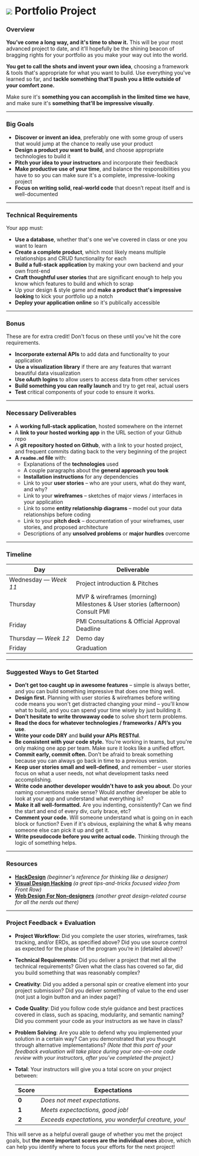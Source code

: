 # ![](https://ga-dash.s3.amazonaws.com/production/assets/logo-9f88ae6c9c3871690e33280fcf557f33.png) Portfolio Project

### Overview

**You’ve come a long way, and it's time to show it.** This will be your most advanced project to date, and it'll hopefully be the shining beacon of bragging rights for your portfolio as you make your way out into the world.

**You get to call the shots and invent your own idea**, choosing a framework & tools that's appropriate for what you want to build. Use everything you've learned so far, and **tackle something that'll push you a little outside of your comfort zone.**

Make sure it's **something you can accomplish in the limited time we have**, and make sure it's **something that'll be impressive visually**.

---

### Big Goals

* **Discover or invent an idea**, preferably one with some group of users that would jump at the chance to really use your product
* **Design a product _you_ want to build**, and choose appropriate technologies to build it
* **Pitch your idea to your instructors** and incorporate their feedback
* **Make productive use of your time**, and balance the responsibilities you have to so you can make sure it's a complete, impressive-looking project
* **Focus on writing solid, real-world code** that doesn’t repeat itself and is well-documented

---

### Technical Requirements

Your app must:

* **Use a database**, whether that's one we've covered in class or one you want to learn
* **Create a complete product**, which most likely means multiple relationships and CRUD functionality for each
* **Build a full-stack application** by making your own backend and your own front-end
* **Craft thoughtful user stories** that are significant enough to help you know which features to build and which to scrap
* Up your design & style game and **make a product that's impressive looking** to kick your portfolio up a notch
* **Deploy your application online** so it's publically accessible


---

### Bonus

These are for extra credit! Don't focus on these until you've hit the core requirements.

* **Incorporate external APIs** to add data and functionality to your application
* **Use a visualization library** if there are any features that warrant beautiful data visualization
* **Use oAuth logins** to allow users to access data from other services
* **Build something you can really launch** and try to get real, actual users
* **Test** critical components of your code to ensure it works.

---

### Necessary Deliverables

* A **working full-stack application**, hosted somewhere on the internet
* A **link to your hosted working app** in the URL section of your Github repo
* A **git repository hosted on Github**, with a link to your hosted project, and frequent commits dating back to the very beginning of the project
* **A ``readme.md`` file** with: 
    * Explanations of the **technologies** used
    * A couple paragraphs about the **general approach you took**
    * **Installation instructions** for any dependencies
    * Link to your **user stories** – who are your users, what do they want, and why?
    * Link to your **wireframes** – sketches of major views / interfaces in your application
    * Link to some **entity relationship diagrams** – model out your data relationships before coding
    * Link to your **pitch deck** – documentation of your wireframes, user stories, and proposed architecture
    * Descriptions of any **unsolved problems** or **major hurdles** overcome


---

### Timeline

 Day            | Deliverable
 -------------- | ------------
 Wednesday — *Week 11*          | Project introduction & Pitches
 Thursday          |  MVP & wireframes (morning) <br> Milestones & User stories (afternoon) <br> Consult PMI
 Friday	        | PMI Consultations & Official Approval Deadline
 Thursday — *Week 12*  | Demo day
 Friday | Graduation


---

### Suggested Ways to Get Started

* **Don’t get too caught up in awesome features** – simple is always better, and you can build something impressive that does one thing well.
* **Design first.** Planning with user stories & wireframes before writing code means you won't get distracted changing your mind – you'll know what to build, and you can spend your time wisely by just building it.
* **Don’t hesitate to write throwaway code** to solve short term problems.
* **Read the docs for whatever technologies / frameworks / API’s you use**.
* **Write your code DRY** and **build your APIs RESTful**.
* **Be consistent with your code style.** You're working in teams, but you're only making one app per team. Make sure it looks like a unified effort.
* **Commit early, commit often.** Don’t be afraid to break something because you can always go back in time to a previous version.
* **Keep user stories small and well-defined**, and remember – user stories focus on what a user needs, not what development tasks need accomplishing.
* **Write code another developer wouldn't have to ask you about**. Do your naming conventions make sense? Would another developer be able to look at your app and understand what everything is?
* **Make it all well-formatted.** Are you indenting, consistently? Can we find the start and end of every div, curly brace, etc?
* **Comment your code.** Will someone understand what is going on in each block or function? Even if it's obvious, explaining the what & why means someone else can pick it up and get it.
* **Write pseudocode before you write actual code.** Thinking through the logic of something helps.


---

### Resources

* **[HackDesign](https://hackdesign.org/lessons)** _(beginner's reference for thinking like a designer)_
* **[Visual Design Hacking](https://generalassemb.ly/online/videos/visual-design-hacking)** _(a great tips-and-tricks focused video from Front Row)_
* **[Web Design For Non-designers](https://generalassemb.ly/online/videos/web-design-for-non-designers)** _(another great design-related course for all the nerds out there)_


---

### Project Feedback + Evaluation

* __Project Workflow__: Did you complete the user stories, wireframes, task tracking, and/or ERDs, as specified above? Did you use source control as expected for the phase of the program you’re in (detailed above)?

* __Technical Requirements__: Did you deliver a project that met all the technical requirements? Given what the class has covered so far, did you build something that was reasonably complex?

* __Creativity__: Did you added a personal spin or creative element into your project submission? Did you deliver something of value to the end user (not just a login button and an index page)?

* __Code Quality__: Did you follow code style guidance and best practices covered in class, such as spacing, modularity, and semantic naming? Did you comment your code as your instructors as we have in class?

* __Problem Solving__: Are you able to defend why you implemented your solution in a certain way? Can you demonstrated that you thought through alternative implementations? _(Note that this part of your feedback evaluation will take place during your one-on-one code review with your instructors, after you've completed the project.)_

* __Total__: Your instructors will give you a total score on your project between: 
    
    Score | Expectations
    ----- | ------------
    **0** | _Does not meet expectations._ 
    **1** | _Meets expectactions, good job!_
    **2** | _Exceeds expectations, you wonderful creature, you!_
 
 This will serve as a helpful overall gauge of whether you met the project goals, but __the more important scores are the individual ones__ above, which can help you identify where to focus your efforts for the next project!
